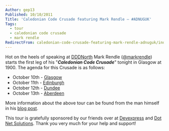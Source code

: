 ```yaml
---
Author: gep13
Published: 10/10/2011
Title: 'Caledonian Code Crusade featuring Mark Rendle – #ADNUGUK'
Tags:
  - tour
  - caledonian code crusade
  - mark rendle
RedirectFrom: caledonian-code-crusade-featuring-mark-rendle-adnuguk/index.html
---
```


Hot on the heels of speaking at [DDDNorth](https://www.developerdeveloperdeveloper.com/north/) Mark Rendle ([@markrendle](https://twitter.com/#!/markrendle)) starts the first leg of his "**_Caledonian Code Crusade_**" tonight in Glasgow at 1900. The agenda for this Crusade is as follows:

* October 10th - [Glasgow](https://www.eventbrite.com/event/2075364471/nl)
* October 11th - [Edinburgh](https://www.eventbrite.com/event/2142042908/nl)
* October 12th - [Dundee](https://www.eventbrite.com/event/2243442196/eorg)
* October 13th - [Aberdeen](https://adnuguk-oct2011.eventbrite.com/)

More information about the above tour can be found from the man himself in his [blog post](https://blog.markrendle.net/2011/08/30/on-tour/).

This tour is gratefully sponsored by our friends over at [Devexpress](https://www.devexpress.com/) and [Dot Net Solutions](https://www.dotnetsolutions.co.uk/). Thank you very much for your help and support!
